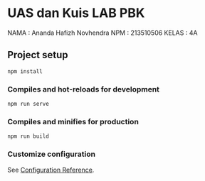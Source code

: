 # UAS dan Kuis LAB PBK
NAMA   : Ananda Hafizh Novhendra
NPM    : 213510506
KELAS  : 4A


## Project setup
```
npm install
```

### Compiles and hot-reloads for development
```
npm run serve
```

### Compiles and minifies for production
```
npm run build
```

### Customize configuration
See [Configuration Reference](https://cli.vuejs.org/config/).
